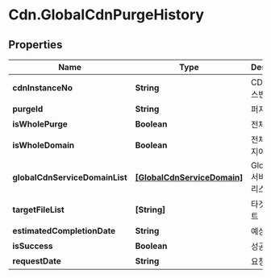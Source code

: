 # Cdn.GlobalCdnPurgeHistory

## Properties
Name | Type | Description | Notes
------------ | ------------- | ------------- | -------------
**cdnInstanceNo** | **String** | CDN인스턴스번호 | [optional] 
**purgeId** | **String** | 퍼지ID | [optional] 
**isWholePurge** | **Boolean** | 전체퍼지여부 | [optional] 
**isWholeDomain** | **Boolean** | 전체도메인퍼지여부 | [optional] 
**globalCdnServiceDomainList** | [**[GlobalCdnServiceDomain]**](GlobalCdnServiceDomain.md) | Global CDN서비스도메인리스트 | [optional] 
**targetFileList** | **[String]** | 타겟파일리스트 | [optional] 
**estimatedCompletionDate** | **String** | 예상완료날짜 | [optional] 
**isSuccess** | **Boolean** | 성공여부 | [optional] 
**requestDate** | **String** | 요청날짜 | [optional] 


